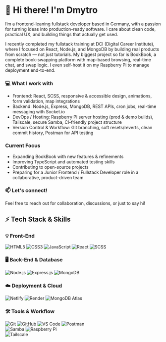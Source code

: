 # 👋 Hi there! I'm Dmytro

I’m a frontend-leaning fullstack developer based in Germany, with a passion for turning ideas into production-ready software. I care about clean code, practical UX, and building things that actually get used.

I recently completed my fullstack training at DCI (Digital Career Institute), where I focused on React, Node.js, and MongoDB by building real products from scratch — not just tutorials. My biggest project so far is BookBook, a complete book-swapping platform with map-based browsing, real-time chat, and swap logic. I even self-host it on my Raspberry Pi to manage deployment end-to-end.

### 💻 What I work with
- Frontend: React, SCSS, responsive & accessible design, animations, form validation, map integrations
- Backend: Node.js, Express, MongoDB, REST APIs, cron jobs, real-time messaging with Socket.io
- DevOps / Hosting: Raspberry Pi server hosting (prod & demo builds), Tailscale, secure Samba, CI-friendly project structure
- Version Control & Workflow: Git branching, soft resets/reverts, clean commit history, Postman for API testing

### Current Focus
- Expanding BookBook with new features & refinements
- Improving TypeScript and automated testing skills
- Contributing to open-source projects
- Preparing for a Junior Frontend / Fullstack Developer role in a collaborative, product-driven team

### 📫 Let's connect!
Feel free to reach out for collaboration, discussions, or just to say hi!

## ⚡ Tech Stack & Skills  

### 💡 Front-End  
![HTML5](https://img.shields.io/badge/HTML5-%23E34F26.svg?style=for-the-badge&logo=html5&logoColor=white) 
![CSS3](https://img.shields.io/badge/CSS3-%231572B6.svg?style=for-the-badge&logo=css3&logoColor=white) 
![JavaScript](https://img.shields.io/badge/JavaScript-%23F7DF1E.svg?style=for-the-badge&logo=javascript&logoColor=black) 
![React](https://img.shields.io/badge/React-%2361DAFB.svg?style=for-the-badge&logo=react&logoColor=black) 
![SCSS](https://img.shields.io/badge/SCSS-%23CC6699.svg?style=for-the-badge&logo=sass&logoColor=white)  

### 🖥 Back-End & Database  
![Node.js](https://img.shields.io/badge/Node.js-%23339933.svg?style=for-the-badge&logo=node.js&logoColor=white) 
![Express.js](https://img.shields.io/badge/Express.js-%23000000.svg?style=for-the-badge&logo=express&logoColor=white) 
![MongoDB](https://img.shields.io/badge/MongoDB-%2347A248.svg?style=for-the-badge&logo=mongodb&logoColor=white) 

### ☁️ Deployment & Cloud  
![Netlify](https://img.shields.io/badge/Netlify-%2300C7B7.svg?style=for-the-badge&logo=netlify&logoColor=white)
![Render](https://img.shields.io/badge/Render-%230096ff.svg?style=for-the-badge&logo=render&logoColor=white) 
![MongoDB Atlas](https://img.shields.io/badge/MongoDB_Atlas-%2347A248.svg?style=for-the-badge&logo=mongodb&logoColor=white)  

### 🛠 Tools & Workflow  
![Git](https://img.shields.io/badge/Git-%23F05032.svg?style=for-the-badge&logo=git&logoColor=white) 
![GitHub](https://img.shields.io/badge/GitHub-%23181717.svg?style=for-the-badge&logo=github&logoColor=white) 
![VS Code](https://img.shields.io/badge/VSCode-%23007ACC.svg?style=for-the-badge&logo=visual-studio-code&logoColor=white) 
![Postman](https://img.shields.io/badge/Postman-%23FF6C37.svg?style=for-the-badge&logo=postman&logoColor=white)  
![Samba](https://img.shields.io/badge/Samba-%232C3A3E.svg?style=for-the-badge&logo=samba&logoColor=yellow)
![Raspberry Pi](https://img.shields.io/badge/Raspberry%20Pi-C51A4A.svg?style=for-the-badge&logo=raspberry-pi&logoColor=white)  
![Tailscale](https://img.shields.io/badge/Tailscale-0061FF.svg?style=for-the-badge&logo=tailscale&logoColor=white)
